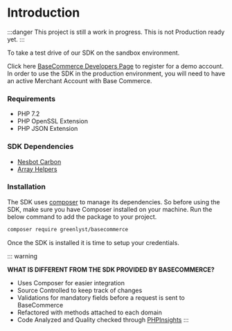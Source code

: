 # Introduction

:::danger
    This project is still a work in progress. This is not Production ready yet.
:::

To take a test drive of our SDK on the sandbox environment. 

Click here [BaseCommerce Developers Page](https://www.basecommerce.com/developers/) to register for a demo account. In order to use the SDK in the production environment, you will need to have an active Merchant Account with Base Commerce.

### Requirements

- PHP 7.2
- PHP OpenSSL Extension
- PHP JSON Extension

### SDK Dependencies

- [Nesbot Carbon](https://carbon.nesbot.com)
- [Array Helpers](https://github.com/jdrieghe/array-helpers)


### Installation

The SDK uses [composer](https://getcomposer.org) to manage its dependencies. So before using the SDK, make sure you have Composer installed on your machine. Run the below command to add the package to your project.

```bash
composer require greenlyst/basecommerce
``` 

Once the SDK is installed it is time to setup your credentials.

::: warning 

**WHAT IS DIFFERENT FROM THE SDK PROVIDED BY BASECOMMERCE?** 

- Uses Composer for easier integration
- Source Controlled to keep track of changes
- Validations for mandatory fields before a request is sent to BaseCommerce
- Refactored with methods attached to each domain
- Code Analyzed and Quality checked through [PHPInsights](https://phpinsights.com/)
:::